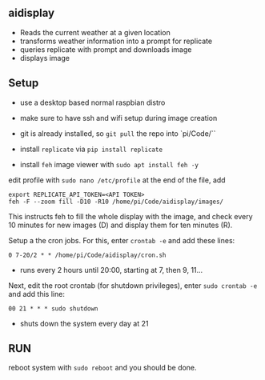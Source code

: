 ## aidisplay

- Reads the current weather at a given location
- transforms weather information into a prompt for replicate
- queries replicate with prompt and downloads image
- displays image

## Setup

- use a desktop based normal raspbian distro
- make sure to have ssh and wifi setup during image creation
- git is already installed, so `git pull` the repo into `pi/Code/``

- install `replicate` via `pip install replicate`
- install `feh` image viewer with `sudo apt install feh -y`

edit profile with `sudo nano /etc/profile`
at the end of the file, add

```
export REPLICATE_API_TOKEN=<API TOKEN> 
feh -F --zoom fill -D10 -R10 /home/pi/Code/aidisplay/images/
```

This instructs feh to fill the whole display with the image, and check every 10 minutes for new images (D) and display them for ten minutes (R).

Setup a the cron jobs. For this, enter `crontab -e` and add these lines:

```
0 7-20/2 * * /home/pi/Code/aidisplay/cron.sh
```

- runs every 2 hours until 20:00, starting at 7, then 9, 11...

Next, edit the root crontab (for shutdown privileges), enter `sudo crontab -e` and add this line:

```
00 21 * * * sudo shutdown
```

- shuts down the system every day at 21  


## RUN

reboot system with `sudo reboot` and you should be done.



